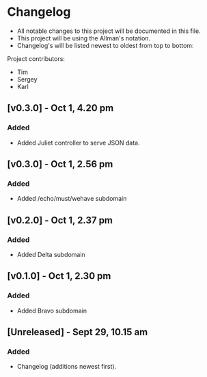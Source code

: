 # Changelog
- All notable changes to this project will be documented in this file.
- This project will be using the Allman's notation.
- Changelog's will be listed newest to oldest from top to bottom:

Project contributors:
- Tim
- Sergey
- Karl


## [v0.3.0] - Oct 1, 4.20 pm
### Added
- Added Juliet controller to serve JSON data.


## [v0.3.0] - Oct 1, 2.56 pm
### Added
- Added /echo/must/wehave subdomain


## [v0.2.0] - Oct 1, 2.37 pm
### Added
- Added Delta subdomain

## [v0.1.0] - Oct 1, 2.30 pm
### Added
- Added Bravo subdomain

## [Unreleased] - Sept 29, 10.15 am
### Added
- Changelog (additions newest first).
